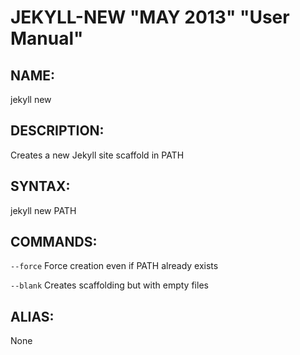 JEKYLL-NEW "MAY 2013" "User Manual"
=================================

NAME:
----

jekyll new

DESCRIPTION:
-----------

Creates a new Jekyll site scaffold in PATH

SYNTAX:
------

jekyll new PATH

COMMANDS:
--------

`--force`
  Force creation even if PATH already exists

`--blank`
  Creates scaffolding but with empty files

ALIAS:
------- 

None
